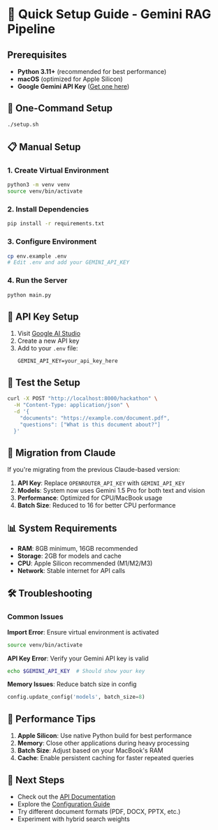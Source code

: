 # 🚀 Quick Setup Guide - Gemini RAG Pipeline

## Prerequisites

- **Python 3.11+** (recommended for best performance)
- **macOS** (optimized for Apple Silicon)
- **Google Gemini API Key** ([Get one here](https://makersuite.google.com/app/apikey))

## 🎯 One-Command Setup

```bash
./setup.sh
```

## 📋 Manual Setup

### 1. Create Virtual Environment
```bash
python3 -m venv venv
source venv/bin/activate
```

### 2. Install Dependencies
```bash
pip install -r requirements.txt
```

### 3. Configure Environment
```bash
cp env.example .env
# Edit .env and add your GEMINI_API_KEY
```

### 4. Run the Server
```bash
python main.py
```

## 🔑 API Key Setup

1. Visit [Google AI Studio](https://makersuite.google.com/app/apikey)
2. Create a new API key
3. Add to your `.env` file:
   ```
   GEMINI_API_KEY=your_api_key_here
   ```

## 🧪 Test the Setup

```bash
curl -X POST "http://localhost:8000/hackathon" \
  -H "Content-Type: application/json" \
  -d '{
    "documents": "https://example.com/document.pdf",
    "questions": ["What is this document about?"]
  }'
```

## 🔧 Migration from Claude

If you're migrating from the previous Claude-based version:

1. **API Key**: Replace `OPENROUTER_API_KEY` with `GEMINI_API_KEY`
2. **Models**: System now uses Gemini 1.5 Pro for both text and vision
3. **Performance**: Optimized for CPU/MacBook usage
4. **Batch Size**: Reduced to 16 for better CPU performance

## 📊 System Requirements

- **RAM**: 8GB minimum, 16GB recommended
- **Storage**: 2GB for models and cache
- **CPU**: Apple Silicon recommended (M1/M2/M3)
- **Network**: Stable internet for API calls

## 🛠️ Troubleshooting

### Common Issues

**Import Error**: Ensure virtual environment is activated
```bash
source venv/bin/activate
```

**API Key Error**: Verify your Gemini API key is valid
```bash
echo $GEMINI_API_KEY  # Should show your key
```

**Memory Issues**: Reduce batch size in config
```python
config.update_config('models', batch_size=8)
```

## 🚀 Performance Tips

1. **Apple Silicon**: Use native Python build for best performance
2. **Memory**: Close other applications during heavy processing
3. **Batch Size**: Adjust based on your MacBook's RAM
4. **Cache**: Enable persistent caching for faster repeated queries

## 📖 Next Steps

- Check out the [API Documentation](http://localhost:8000/docs)
- Explore the [Configuration Guide](README.md#configuration-system)
- Try different document formats (PDF, DOCX, PPTX, etc.)
- Experiment with hybrid search weights